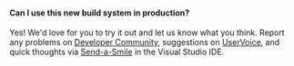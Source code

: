 #### Can I use this new build system in production?

Yes! We'd love for you to try it out and let us know what you think. Report any problems on [Developer Community](https://developercommunity.visualstudio.com/), suggestions on [UserVoice](http://visualstudio.uservoice.com/forums/121579-visual-studio), and quick thoughts via [Send-a-Smile](http://go.microsoft.com/fwlink/?LinkId=517102) in the Visual Studio IDE.
